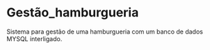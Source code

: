 # Gestão_hamburgueria
Sistema para gestão de uma hamburgueria com um banco de dados MYSQL interligado.
